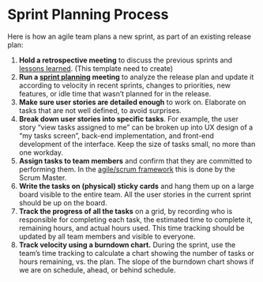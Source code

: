 # **Sprint Planning Process**
Here is how an agile team plans a new sprint, as part of an existing release plan:

1. **Hold a retrospective meeting** to discuss the previous sprints and [lessons learned](https://monday.com/blog/project-management/lessons-learned-template/). (This template need to create)
1. **Run a [sprint planning](https://monday.com/templates/template/80440/sprint-planning) meeting** to analyze the release plan and update it according to velocity in recent sprints, changes to priorities, new features, or idle time that wasn’t planned for in the release.
1. **Make sure user stories are detailed enough** to work on. Elaborate on tasks that are not well defined, to avoid surprises.
1. **Break down user stories into specific tasks**. For example, the user story “view tasks assigned to me” can be broken up into UX design of a “my tasks screen”, back-end implementation, and front-end development of the interface. Keep the size of tasks small, no more than one workday.
1. **Assign tasks to team members** and confirm that they are committed to performing them. In the [agile/scrum framework](https://monday.com/blog/project-management/agile-project-management/) this is done by the Scrum Master.
1. **Write the tasks on (physical) sticky cards** and hang them up on a large board visible to the entire team. All the user stories in the current sprint should be up on the board.
1. **Track the progress of all the tasks** on a grid, by recording who is responsible for completing each task, the estimated time to complete it, remaining hours, and actual hours used. This time tracking should be updated by all team members and visible to everyone.
1. **Track velocity using a burndown chart.** During the sprint, use the team’s time tracking to calculate a chart showing the number of tasks or hours remaining, vs. the plan. The slope of the burndown chart shows if we are on schedule, ahead, or behind schedule.
